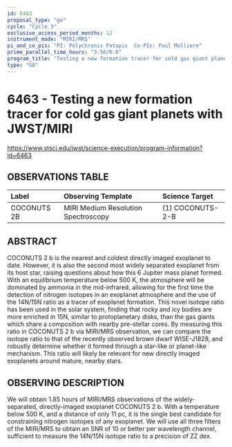 ```yaml
---
id: 6463
proposal_type: "go"
cycle: "Cycle 3"
exclusive_access_period_months: 12
instrument_mode: "MIRI/MRS"
pi_and_co_pis: "PI: Polychronis Patapis  Co-PIs: Paul Molliere"
prime_parallel_time_hours: "3.56/0.0"
program_title: "Testing a new formation tracer for cold gas giant planets with JWST/MIRI"
type: "GO"
---
```

# 6463 - Testing a new formation tracer for cold gas giant planets with JWST/MIRI
https://www.stsci.edu/jwst/science-execution/program-information?id=6463
## OBSERVATIONS TABLE
| Label      | Observing Template             | Science Target      |
| :--------- | :----------------------------- | :------------------ |
| COCONUTS 2B | MIRI Medium Resolution Spectroscopy | (1) COCONUTS-2-B   |

## ABSTRACT

COCONUTS 2 b is the nearest and coldest directly imaged exoplanet to date. However, it is also the second most widely separated exoplanet from its host star, raising questions about how this 6 Jupiter mass planet formed. With an equilibrium temperature below 500 K, the atmosphere will be dominated by ammonia in the mid-infrared, allowing for the first time the detection of nitrogen isotopes in an exoplanet atmosphere and the use of the 14N/15N ratio as a tracer of exoplanet formation. This novel isotope ratio has been used in the solar system, finding that rocky and icy bodies are more enriched in 15N, similar to protoplanetary disks, than the gas giants which share a composition with nearby pre-stellar cores. By measuring this ratio in COCONUTS 2 b via MIRI/MRS observation, we can compare the isotope ratio to that of the recently observed brown dwarf WISE-J1828, and robustly determine whether it formed through a star-like or planet-like mechanism. This ratio will likely be relevant for new directly imaged exoplanets around mature, nearby stars.

## OBSERVING DESCRIPTION

We will obtain 1.85 hours of MIRI/MRS observations of the widely-separated, directly-imaged exoplanet COCONUTS 2 b. With a temperature below 500 K, and a distance of only 11 pc, it is the single best candidate for constraining nitrogen isotopes of any exoplanet. We will use all three filters of the MIRI/MRS to obtain an SNR of 10 or better per wavelength channel, sufficient to measure the 14N/15N isotope ratio to a precision of ZZ dex.